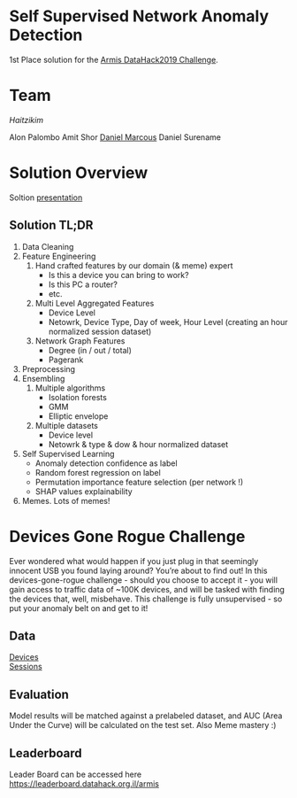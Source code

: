 # Self Supervised Network Anomaly Detection

1st Place solution for the [Armis DataHack2019 Challenge](https://github.com/armis-security/DataHack2019).

# Team

*Haitzikim*

Alon Palombo
Amit Shor
[Daniel Marcous](https://github.com/dmarcous)
Daniel Surename

# Solution Overview

Soltion [presentation](https://docs.google.com/presentation/d/1oi1FL_iTyaUUEXBjPzvNZMyNWe66y7kiYRGFyaoUWGE/edit#slide=id.gcb9a0b074_1_0)

## Solution TL;DR 
1. Data Cleaning
2. Feature Engineering
   1. Hand crafted features by our domain (& meme) expert
      * Is this a device you can bring to work?
      * Is this PC a router? 
      * etc.
   2. Multi Level Aggregated Features
      * Device Level
      * Netowrk, Device Type, Day of week, Hour Level (creating an hour normalized session dataset)
   3. Network Graph Features
      * Degree (in / out / total)
      * Pagerank
3. Preprocessing
4. Ensembling
   1. Multiple algorithms
   	  * Isolation forests
   	  * GMM
   	  * Elliptic envelope
   2. Multiple datasets
      * Device level
      * Netowrk & type & dow & hour normalized dataset
5. Self Supervised Learning
   * Anomaly detection confidence as label
   * Random forest regression on label
   * Permutation importance feature selection (per network !)
   * SHAP values explainability
6. Memes. Lots of memes!

# Devices Gone Rogue Challenge
Ever wondered what would happen if you just plug in that seemingly innocent USB you found laying around? You’re about to find out! In this devices-gone-rogue challenge - should you choose to accept it - you will gain access to traffic data of ~100K devices, and will be tasked with finding the devices that, well, misbehave. 
This challenge is fully unsupervised - so put your anomaly belt on and get to it!

## Data
[Devices](https://armis-datahack.s3.amazonaws.com/all_devices.csv) <br>
[Sessions](https://armis-datahack.s3.amazonaws.com/all_sessions.csv )

## Evaluation
Model results will be matched against a prelabeled dataset, and AUC (Area Under the Curve) will be calculated on the test set.
Also Meme mastery :)

## Leaderboard
<a name="Submissions"></a>
Leader Board can be accessed here https://leaderboard.datahack.org.il/armis
